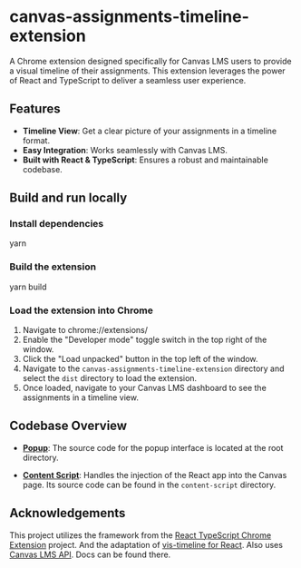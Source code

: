 # canvas-assignments-timeline-extension

A Chrome extension designed specifically for Canvas LMS users to provide a visual timeline of their assignments. This extension leverages the power of React and TypeScript to deliver a seamless user experience.

## Features

- **Timeline View**: Get a clear picture of your assignments in a timeline format.
- **Easy Integration**: Works seamlessly with Canvas LMS.
- **Built with React & TypeScript**: Ensures a robust and maintainable codebase.

## Build and run locally

### Install dependencies

yarn

### Build the extension

yarn build

### Load the extension into Chrome

1. Navigate to chrome://extensions/
2. Enable the "Developer mode" toggle switch in the top right of the window.
3. Click the "Load unpacked" button in the top left of the window.
4. Navigate to the `canvas-assignments-timeline-extension` directory and select the `dist` directory to load the extension.
5. Once loaded, navigate to your Canvas LMS dashboard to see the assignments in a timeline view.

## Codebase Overview

- **[Popup](https://developer.chrome.com/docs/extensions/mv3/user_interface/#popup)**: The source code for the popup interface is located at the root directory.
  
- **[Content Script](https://developer.chrome.com/docs/extensions/mv3/content_scripts/)**: Handles the injection of the React app into the Canvas page. Its source code can be found in the `content-script` directory.

## Acknowledgements

This project utilizes the framework from the [React TypeScript Chrome Extension](https://github.com/yosevu/react-content-script) project.
And the adaptation of [vis-timeline for React](https://github.com/razbensimon/react-vis-timeline).
Also uses [Canvas LMS API](https://canvas.utwente.nl/doc/api/index.html). Docs can be found there.
